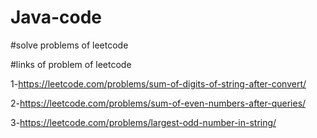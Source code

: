 # Java-code

#solve problems of leetcode

#links of problem of leetcode

1-https://leetcode.com/problems/sum-of-digits-of-string-after-convert/

2-https://leetcode.com/problems/sum-of-even-numbers-after-queries/

3-https://leetcode.com/problems/largest-odd-number-in-string/
